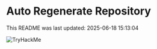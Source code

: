 # Auto Regenerate Repository

This README was last updated: 2025-06-18 15:13:04

 ![TryHackMe](https://tryhackme.com/badge/533634)